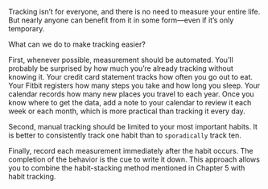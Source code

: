 Tracking isn’t for everyone, and there is no need to measure your
entire life. But nearly anyone can benefit from it in some form—even if
it’s only temporary.

What can we do to make tracking easier?

First, whenever possible, measurement should be automated. You’ll
probably be surprised by how much you’re already tracking without
knowing it. Your credit card statement tracks how often you go out to
eat. Your Fitbit registers how many steps you take and how long you
sleep. Your calendar records how many new places you travel to each
year. Once you know where to get the data, add a note to your calendar
to review it each week or each month, which is more practical than
tracking it every day.

Second, manual tracking should be limited to your most important
habits. It is better to consistently track one habit than to `sporadically`
track ten.

Finally, record each measurement immediately after the habit
occurs. The completion of the behavior is the cue to write it down. This
approach allows you to combine the habit-stacking method mentioned
in Chapter 5 with habit tracking.